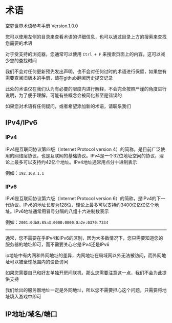 # 术语
空梦世界术语参考手册 Version.1.0.0

您可以使用左侧的目录来查看术语的详细信息，也可以通过目录上方的搜索来查找您需要的术语

对于受支持的浏览器，您通常可以使用 `Ctrl + F` 来搜索页面上的内容，这可以减少您的查找时间

我们不会对任何更新预先发出声明，也不会对任何过时的术语进行保留，如果您有需要查阅旧版本的手册，请在github翻阅历史提交记录

此处的术语仅在我们认为有必要的限度内进行解释，不会完全按照严谨的角度进行说明，为了便于理解，可能有些概念会被简化甚至是错误的

如果您对术语有任何疑问，或者希望添加新的术语，请联系我们

## IPv4/IPv6
### IPv4
IPv4是互联网协议第四版（Internet Protocol version 4）的简称，是目前广泛使用的网络层协议，也是互联网的基础协议。IPv4是一个32位地址空间的协议，理论上最多可以支持约42亿个地址。IPv4地址通常用点分十进制表示

例如：`192.168.1.1`

### IPv6
IPv6是互联网协议第六版（Internet Protocol version 6）的简称，是IPv4的下一代协议。IPv6的地址长度为128位，理论上最多可以支持约3400亿亿亿亿个地址。IPv6地址通常用冒号分隔的八组十六进制数表示

例如：`2001:0db8:85a3:0000:0000:8a2e:0370:7334`

---
通常，您不需要在乎IPv4和IPv6的区别，因为大多数情况下，您只需要知道您的服务器的地址即可，而不需要关心它是IPv4还是IPv6

ip地址中有内网和外网地址的差异，内网地址在局域网以外无法被访问，而外网地址可以被全球范围内的设备访问

如果您需要自己和好友单独开房间联机，那么您需要注意这一点，我们不会为此提供支持

我们给出的服务器地址一定是外网地址，所以您不需要担心这个问题，只需要将地址填入游戏中即可

## IP地址/域名/端口